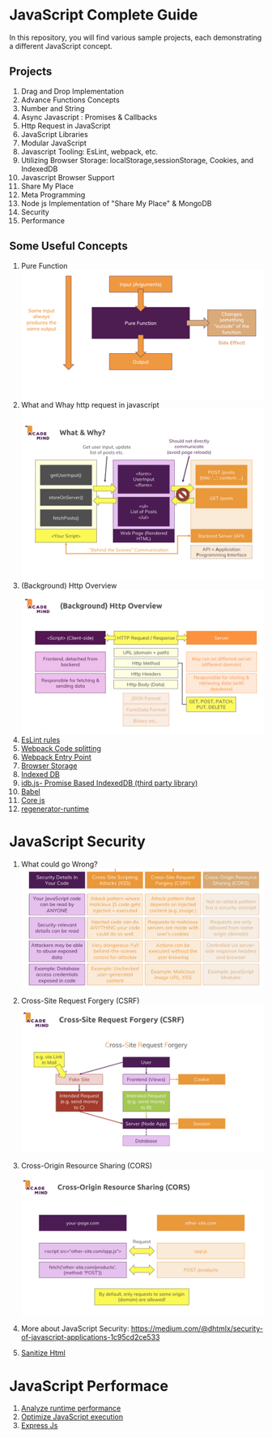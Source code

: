 # JavaScript Complete Guide
In this repository, you will find various sample projects, each demonstrating a different JavaScript concept.

## Projects
1. Drag and Drop Implementation
2. Advance Functions Concepts
3. Number and String
4. Async Javascript : Promises & Callbacks
5. Http Request in JavaScript
6. JavaScript Libraries
7. Modular JavaScript
8. Javascript Tooling: EsLint, webpack, etc.
9. Utilizing Browser Storage: localStorage,sessionStorage, Cookies, and IndexedDB
10. Javascript Browser Support
11. Share My Place 
12. Meta Programming
13. Node js Implementation of "Share My Place" & MongoDB
14. Security
15. Performance


## Some Useful Concepts
1. Pure Function
![Pure Function](/uploads/pure-function.png)
2. What and Whay http request in javascript
![HTTP Request Behind the scene](/uploads/Screenshot%202024-03-09%20190250.png)
3. (Background) Http Overview
![Http Overview](/uploads/Screenshot%202024-03-09%20194850.png)
4. [EsLint rules](https://eslint.org/docs/latest/rules/)
5. [Webpack Code splitting](https://webpack.js.org/guides/code-splitting/)
6. [Webpack Entry Point](https://webpack.js.org/concepts/#entry)
7. [Browser Storage](https://medium.com/@lancelyao/browser-storage-local-storage-session-storage-cookie-indexeddb-and-websql-be6721ebe32a)
8. [Indexed DB](https://developer.mozilla.org/en-US/docs/Web/API/IndexedDB_API/Using_IndexedDB)
9. [idb.js- Promise Based IndexedDB (third party library)](https://github.com/jakearchibald/idb)
10. [Babel](https://github.com/babel/babel-loader)
11. [Core js](https://www.npmjs.com/package/core-js)
12. [regenerator-runtime](https://www.npmjs.com/package/regenerator-runtime)


# JavaScript Security
1. What could go Wrong?
   ![image](/uploads/what-could-go-wrong.png)

2. Cross-Site Request Forgery (CSRF)
   ![image](/uploads/csrf.png)

3. Cross-Origin Resource Sharing (CORS)
   ![image](/uploads/cors.png)

4. More about JavaScript Security: https://medium.com/@dhtmlx/security-of-javascript-applications-1c95cd2ce533
5. [Sanitize Html](https://www.npmjs.com/package/sanitize-html)


# JavaScript Performace
1. [Analyze runtime performance](https://developer.chrome.com/docs/devtools/performance)
2. [Optimize JavaScript execution](https://web.dev/articles/optimize-javascript-execution)
3. [Express Js](https://github.com/expressjs/compression)